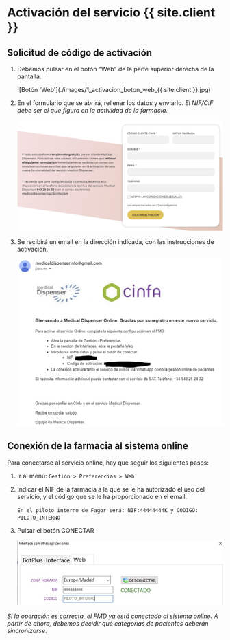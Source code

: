 # Activación del servicio {{ site.client }}

## Solicitud de código de activación

1. Debemos pulsar en el botón "Web" de la parte superior derecha de la pantalla.

	![Botón 'Web'](./images/1_activacion_boton_web_{{ site.client }}.jpg)

1. En el formulario que se abrirá, rellenar los datos y enviarlo.
	*El NIF/CIF debe ser el que figura en la actividad de la farmacia.*

	![Formulario de activación de clientes de CINFA](./images/1_activacion_form_cinfa.jpg)

1. Se recibirá un email en la dirección indicada, con las instrucciones de activación.

	![Email de instrucciones de activación](./images/1_activacion_mail_activacion.jpg)

## Conexión de la farmacia al sistema online

Para conectarse al servicio online, hay que seguir los siguientes pasos:

1. Ir al menú: `Gestión > Preferencias > Web`

1. Indicar el NIF de la farmacia a la que se le ha autorizado el uso del servicio, y el código que se le ha proporcionado en el email.

	```En el piloto interno de Fagor será: NIF:44444444K y CODIGO: PILOTO_INTERNO```

1. Pulsar el botón CONECTAR

	![Conexión del FMD](./images/1_activacion_conexion_fmd.jpg)

_Si la operación es correcta, el FMD ya está conectado al sistema online. A partir de ahora, debemos decidir qué categorías de pacientes deberán sincronizarse_.
